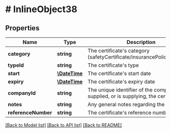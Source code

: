 # # InlineObject38

## Properties

Name | Type | Description | Notes
------------ | ------------- | ------------- | -------------
**category** | **string** | The certificate&#39;s category (safetyCertificate/insurancePolicy/warranty) | [optional]
**typeId** | **string** | The certificate&#39;s type | [optional]
**start** | [**\DateTime**](\DateTime.md) | The certificate&#39;s start date | [optional]
**expiry** | [**\DateTime**](\DateTime.md) | The certificate&#39;s expiry date | [optional]
**companyId** | **string** | The unique identifier of the company that supplied, or is supplying, the certificate | [optional]
**notes** | **string** | Any general notes regarding the certificate | [optional]
**referenceNumber** | **string** | The certificate&#39;s reference number | [optional]

[[Back to Model list]](../../README.md#models) [[Back to API list]](../../README.md#endpoints) [[Back to README]](../../README.md)
